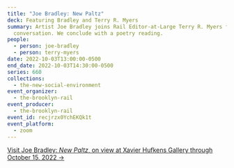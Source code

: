 ```yaml
---
title: "Joe Bradley: New Paltz"
deck: Featuring Bradley and Terry R. Myers
summary: Artist Joe Bradley joins Rail Editor-at-Large Terry R. Myers for a
  conversation. We conclude with a poetry reading.
people:
  - person: joe-bradley
  - person: terry-myers
date: 2022-10-03T13:00:00-0500
end_date: 2022-10-03T14:30:00-0500
series: 660
collections:
  - the-new-social-environment
event_organizer:
  - the-brooklyn-rail
event_producer:
  - the-brooklyn-rail
event_id: recjrzx0YchEKQk1t
event_platform:
  - zoom
---
```

[V﻿isit Joe Bradley: *New Paltz*, on view at Xavier Hufkens Gallery through October 15, 2022 →](https://www.xavierhufkens.com/exhibitions/new-platz)